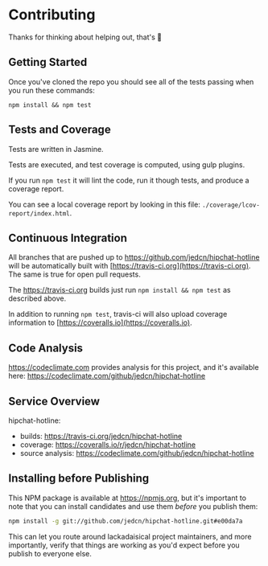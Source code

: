 # Contributing

Thanks for thinking about helping out, that's :metal:

## Getting Started

Once you've cloned the repo you should see all of the tests passing
when you run these commands:

    npm install && npm test

## Tests and Coverage

Tests are written in Jasmine.

Tests are executed, and test coverage is computed, using gulp plugins.

If you run `npm test` it will lint the code, run it though tests, and
produce a coverage report.

You can see a local coverage report by looking in this file:
`./coverage/lcov-report/index.html`.

## Continuous Integration

All branches that are pushed up to
https://github.com/jedcn/hipchat-hotline will be automatically built
with [https://travis-ci.org](https://travis-ci.org). The same is true
for open pull requests.

The https://travis-ci.org builds just run `npm install && npm test` as
described above.

In addition to running `npm test`, travis-ci will also upload coverage
information to [https://coveralls.io](https://coveralls.io).

## Code Analysis

https://codeclimate.com provides analysis for this project, and it's
available here: https://codeclimate.com/github/jedcn/hipchat-hotline

## Service Overview

hipchat-hotline:

* builds: https://travis-ci.org/jedcn/hipchat-hotline
* coverage: https://coveralls.io/r/jedcn/hipchat-hotline
* source analysis: https://codeclimate.com/github/jedcn/hipchat-hotline

## Installing before Publishing

This NPM package is available at https://npmjs.org, but it's important
to note that you can install candidates and use them *before* you
publish them:

```sh
npm install -g git://github.com/jedcn/hipchat-hotline.git#e00da7a
```

This can let you route around lackadaisical project maintainers, and
more importantly, verify that things are working as you'd expect
before you publish to everyone else.
